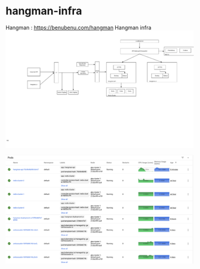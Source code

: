 # hangman-infra
Hangman : https://benubenu.com/hangman
Hangman infra
![Image description](https://github.com/santi81/hangman-infra/blob/master/HangMan-Design.png)




![Image description](https://github.com/santi81/hangman-infra/blob/master/hangman-deployment.png)

